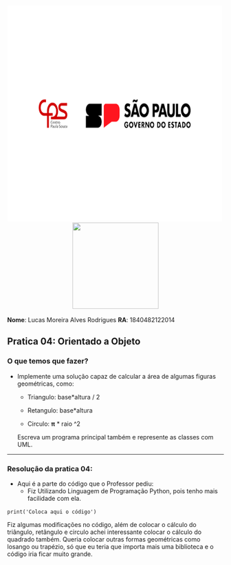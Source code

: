 <div align="left">
  <img src="logo_centro.png" alt="logo centro paula souza" width="500" height="500">
</div>

<div align="center">
  <img src="https://www.fatecmogidascruzes.com.br/images/logo_colorido.svg" width="200" height="200">
</div>

__Nome__: Lucas Moreira Alves Rodrigues   __RA__: 1840482122014     

## Pratica 04: Orientado a Objeto

### O que temos que fazer? 


* Implemente uma solução capaz de calcular a área de algumas figuras geométricas, como:
    
  * Triangulo: base*altura / 2
    
  * Retangulo: base*altura 
    
  * Circulo: **π** * raio ^2
    
  Escreva um programa principal também e represente as classes com UML.
***
### Resolução da pratica 04: 
* Aqui é a parte do código que o Professor pediu:
    * Fiz Utilizando Linguagem de Programação Python, pois tenho mais facilidade com ela.
```
print('Coloca aqui o código')
```
Fiz algumas modificações no código, além de colocar o cálculo do triângulo, retângulo e circulo achei interessante colocar o cálculo do quadrado também. Queria colocar outras formas geométricas como losango ou trapézio, só que eu teria que importa mais uma biblioteca e o código iria ficar muito grande.
